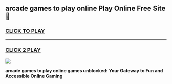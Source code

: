 
## arcade games to play online Play Online Free Site 👋
<h3>
<a href="https://download.freeplayer.one?title=arcade_games_to_play_online&ref=21F">CLICK TO PLAY</a></h3>
<hr>

<h3>
<a href="https://download.freeplayer.one?title=arcade_games_to_play_online&ref=21F">CLICK 2 PLAY</a>
  
</h3>

<a href="https://download.freeplayer.one?title=arcade_games_to_play_online&ref=21F"><img src="https://cdnb.artstation.com/p/assets/images/images/032/539/853/original/anto-thomas-button-gif.gif"></a>


**arcade games to play online games unblocked: Your Gateway to Fun and Accessible Online Gaming**
